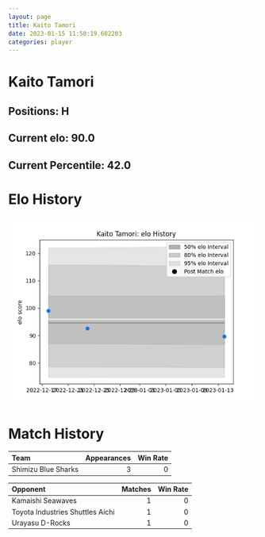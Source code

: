 ```yaml
---  
layout: page  
title: Kaito Tamori  
date: 2023-01-15 11:50:19.602203  
categories: player  
---
```

# Kaito Tamori

## Positions: H

## Current elo: 90.0

## Current Percentile: 42.0

# Elo History


![elo history](history_KaitoTamori.png)
# Match History


| Team                |   Appearances |   Win Rate |
|:--------------------|--------------:|-----------:|
| Shimizu Blue Sharks |             3 |          0 |

| Opponent                         |   Matches |   Win Rate |
|:---------------------------------|----------:|-----------:|
| Kamaishi Seawaves                |         1 |          0 |
| Toyota Industries Shuttles Aichi |         1 |          0 |
| Urayasu D-Rocks                  |         1 |          0 |